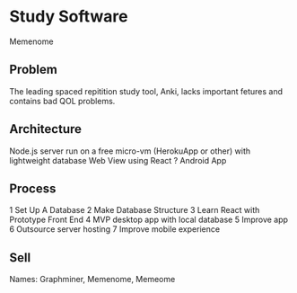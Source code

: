 # Study Software
Memenome
## Problem
The leading spaced repitition study tool, Anki, lacks important fetures and contains bad QOL problems.
## Architecture
Node.js server run on a free micro-vm (HerokuApp or other) with lightweight database
Web View using React
? Android App
## Process
1 Set Up A Database
2 Make Database Structure
3 Learn React with Prototype Front End
4 MVP desktop app with local database
5 Improve app
6 Outsource server hosting
7 Improve mobile experience

## Sell
Names: Graphminer, Memenome, Memeome
